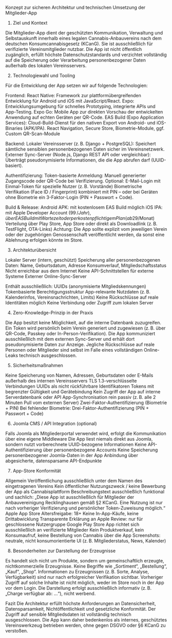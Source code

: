 Konzept zur sicheren Architektur und technischen Umsetzung der Mitglieder-App

1. Ziel und Kontext

Die Mitglieder-App dient der geschützten Kommunikation, Verwaltung und Selbstauskunft innerhalb eines legalen Cannabis-Anbauvereins nach dem deutschen Konsumcannabisgesetz (KCanG). Sie ist ausschließlich für verifizierte Vereinsmitglieder nutzbar. Die App ist nicht öffentlich zugänglich, erfüllt höchste Datenschutzstandards und verzichtet vollständig auf die Speicherung oder Verarbeitung personenbezogener Daten außerhalb des lokalen Vereinsservers.

2. Technologiewahl und Tooling

Für die Entwicklung der App setzen wir auf folgende Technologien:

Frontend:
React Native: Framework zur plattformübergreifenden Entwicklung für Android und iOS mit JavaScript/React.
Expo: Entwicklungsumgebung für schnelles Prototyping, integrierte APIs und App-Testing.
Expo Go: Mobile App zur direkten Vorschau der entwickelten Anwendung auf echten Geräten per QR-Code.
EAS Build (Expo Application Services): Cloud-Build-Dienst für den nativen Export von Android- und iOS-Binaries (APK/IPA).
React Navigation, Secure Store, Biometrie-Module, ggf. Custom QR-Scan-Module

Backend:
Lokaler Vereinsserver (z. B. Django + PostgreSQL): Speichert sämtliche sensiblen personenbezogenen Daten sicher im Vereinsnetzwerk.
Externer Sync-Server (Node.js, Django REST API oder vergleichbar): Überträgt pseudonymisierte Informationen, die die App abrufen darf (UUID-basiert).

Authentifizierung:
Token-basierte Anmeldung: Manuell generierter Zugangscode oder QR-Code bei Verifizierung.
Optional: E-Mail-Login mit Einmal-Token für spezielle Nutzer (z. B. Vorstände)
Biometrische Verifikation (Face ID / Fingerprint) kombiniert mit PIN – oder bei Geräten ohne Biometrie ein 3-Faktor-Login (PIN + Passwort + Code).

Build & Release:
Android APK: mit kostenlosem EAS Build möglich
iOS IPA: mit Apple Developer Account (99 $/Jahr), über EAS Build mit Wartezeit oder per kostenpflichtigem Plan (ab 29 $/Monat)
Verteilung über Play Store, App Store oder direkt als Downloadlink (z. B. TestFlight, OTA-Links)
Achtung: Die App sollte explizit vom jeweiligen Verein oder der zugehörigen Genossenschaft veröffentlicht werden, da sonst eine Ablehnung erfolgen könnte im Store. 

3. Architekturübersicht

Lokaler Server (intern, geschützt)
Speicherung aller personenbezogenen Daten:
Name, Geburtsdatum, Adresse
Konsumverlauf, Mitgliedschaftsstatus
Nicht erreichbar aus dem Internet
Keine API-Schnittstellen für externe Systeme
Externer Online-Sync-Server

Enthält ausschließlich:
UUIDs (anonymisierte Mitgliedskennungen)
Tokenbasierte Berechtigungsstruktur
App-relevante Nutzdaten (z. B. Kalenderinfos, Vereinsnachrichten, Limits)
Keine Rückschlüsse auf reale Identitäten möglich
Keine Verbindung oder Zugriff zum lokalen Server

4. Zero-Knowledge-Prinzip in der Praxis

Die App besitzt keine Möglichkeit, auf die interne Datenbank zuzugreifen.
Ein Token wird persönlich beim Verein generiert und zugewiesen (z. B. über QR-Code, Passkey oder In-Person-Verifikation).
Die App kommuniziert ausschließlich mit dem externen Sync-Server und erhält dort pseudonymisierte Daten zur Anzeige.
Jegliche Rückschlüsse auf reale Personen oder Mitglieder sind selbst im Falle eines vollständigen Online-Leaks technisch ausgeschlossen.

5. Sicherheitsmaßnahmen

Keine Speicherung von Namen, Adressen, Geburtsdaten oder E-Mails außerhalb des internen Vereinsservers
TLS 1.3-verschlüsselte Verbindungen
UUIDs als nicht rückführbare Identifikatoren
Tokens mit begrenzter Gültigkeit und Gerätebindung
Kein Zugriff der App auf interne Serverdatenbank oder API
App-Synchronisation rein passiv (z. B. alle 2 Minuten Pull vom externen Server)
Zwei-Faktor-Authentifizierung (Biometrie + PIN)
Bei fehlender Biometrie: Drei-Faktor-Authentifizierung (PIN + Passwort + Code)

6. Joomla CMS / API Integration (optional)

Falls Joomla als Mitgliederportal verwendet wird, erfolgt die Kommunikation über eine eigene Middleware
Die App liest niemals direkt aus Joomla, sondern nutzt vorberechnete UUID-bezogene Informationen
Keine API-Authentifizierung über personenbezogene Accounts
Keine Speicherung personenbezogener Joomla-Daten in der App
Anbindung über abgesicherte, datensparsame API-Endpunkte

7. App-Store Konformität

Allgemein
Veröffentlichung ausschließlich unter dem Namen des eingetragenen Vereins
Kein öffentlicher Nutzungszweck / keine Bewerbung der App als Cannabisplattform
Beschreibungstext ausschließlich funktional und sachlich:
„Diese App ist ausschließlich für Mitglieder der Anbauvereinigung Recklinghausen gemäß §2 KCanG. Eine Nutzung ist nur nach vorheriger Verifizierung und persönlicher Token-Zuweisung möglich.“
Apple App Store
Altersfreigabe: 18+
Keine In-App-Käufe, keine Drittabwicklung
Transparente Erklärung an Apple Review: nur für geschlossene Nutzergruppe
Google Play Store
App richtet sich ausschließlich an verifizierte Mitglieder
Kein Produktverkauf, kein Konsumaufruf, keine Bestellung von Cannabis über die App
Screenshots: neutrale, nicht konsumorientierte UI (z. B. Mitgliederstatus, News, Kalender)

8. Besonderheiten zur Darstellung der Erzeugnisse

Es handelt sich nicht um Produkte, sondern um gemeinschaftlich erzeugte, nichtkommerzielle Erzeugnisse.
Keine Begriffe wie „Sortiment“, „Bestellung“, „Kauf“, „Shop“.
Informationen zu Erzeugnissen (z. B. Sorte, Analyse, Verfügbarkeit) sind nur nach erfolgreicher Verifikation sichtbar.
Vorheriger Zugriff auf solche Inhalte ist nicht möglich, weder im Store noch in der App vor dem Login.
Die Darstellung erfolgt ausschließlich informativ (z. B. „Charge verfügbar ab: ...“), nicht werbend.

Fazit
Die Architektur erfüllt höchste Anforderungen an Datensicherheit, Datensparsamkeit, Nichtöffentlichkeit und gesetzliche Konformität. Der Zugriff auf sensible Mitgliedsdaten ist vollständig technisch ausgeschlossen. Die App kann daher bedenkenlos als internes, geschütztes Vereinswerkzeug betrieben werden, ohne gegen DSGVO oder §6 KCanG zu verstoßen.